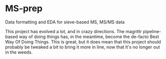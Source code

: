 # MS-prep
Data formatting and EDA for sieve-based MS, MS/MS data

This project has evolved a lot, and in crazy directions. The magrittr pipeline-based way of doing things has, in the meantime, become the de-facto Best Way Of Doing Things.
This is great, but it does mean that this project should probably be tweaked a bit to bring it more in line, now that it's no longer out in the weeds.
